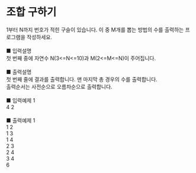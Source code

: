 # 조합 구하기
1부터 N까지 번호가 적힌 구슬이 있습니다. 이 중 M개를 뽑는 방법의 수를 출력하는 프로그램을 작성하세요.<br>
<br>
■ 입력설명<br>
첫 번째 중에 자연수 N(3<=N<=10)과 M(2<=M<=N)이 주어집니다.<br>
<br>
■ 출력설명<br>
첫 번째 줄에 결과를 출력합니다. 맨 마지막 총 경우의 수를 출력합니다.<br>
출력순서는 사전순으로 오름차순으로 출력합니다.<br>
<br>
■ 입력예제 1<br>
4 2<br>
<br>
■ 출력예제 1<br>
1 2<br>
1 3<br>
1 4<br>
2 3<br>
2 4<br>
3 4<br>
6